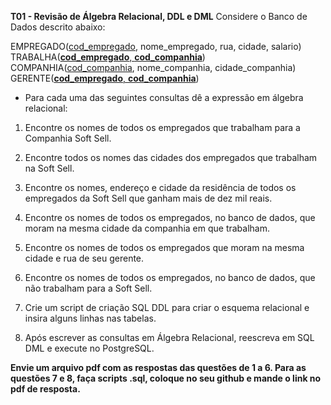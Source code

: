 **T01 - Revisão de Álgebra Relacional, DDL e DML**
Considere o Banco de Dados descrito abaixo:

EMPREGADO(<ins>cod_empregado</ins>, nome_empregado, rua, cidade, salario)
TRABALHA(<ins>**cod_empregado**, **cod_companhia**</ins>)
COMPANHIA(<ins>cod_companhia</ins>, nome_companhia, cidade_companhia)
GERENTE(<ins>**cod_empregado**, **cod_companhia**</ins>)
 
- Para cada uma das seguintes consultas dê a expressão em álgebra relacional:

1) Encontre os nomes de todos os empregados que trabalham para a Companhia Soft Sell.

2) Encontre todos os nomes das cidades dos empregados que trabalham na Soft Sell.

3) Encontre os nomes, endereço e cidade da residência de todos os empregados da Soft Sell que ganham mais de dez  mil reais.

4) Encontre os nomes de todos os empregados, no banco de dados, que moram na mesma cidade da companhia em que trabalham.
	
5) Encontre os nomes de todos os empregados que moram na mesma cidade e rua de seu gerente.
 
6) Encontre os nomes de todos os empregados, no banco de dados, que não trabalham para a Soft Sell.
 
7) Crie um script de criação SQL DDL para criar o esquema relacional e insira alguns linhas nas tabelas.

8) Após escrever as consultas em Álgebra Relacional, reescreva em SQL DML e execute no PostgreSQL.

**Envie um arquivo pdf com as respostas das questões de 1 a 6. Para as questões 7 e 8, faça scripts .sql, coloque no seu github e mande o link no pdf de resposta.**

